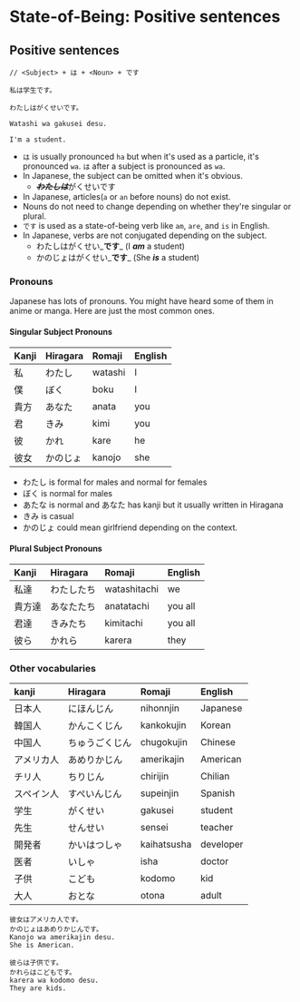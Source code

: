 # State-of-Being: Positive sentences

## Positive sentences

```text
// <Subject> + は + <Noun> + です

私は学生です。

わたしはがくせいです。

Watashi wa gakusei desu.

I'm a student.
```

* `は` is usually pronounced `ha` but when it's used as a particle, it's pronounced `wa`. `は` after a subject is pronounced as `wa`.
* In Japanese, the subject can be omitted when it's obvious.
  * ~~_**わたしは**_~~がくせいです
* In Japanese, articles\(`a` or `an` before nouns\) do not exist. 
* Nouns do not need to change depending on whether they're singular or plural.
* `です` is used as a state-of-being verb like `am`, `are`,  and `is` in English. 
* In Japanese, verbs are not conjugated depending on the subject.
  * わたしはがくせい_**です**_ \(I _**am**_ a student\)
  * かのじょはがくせい_**です**_ \(She _**is**_ a student\)

### Pronouns

Japanese has lots of pronouns. You might have heard some of them in anime or manga. Here are just  the most common ones.

#### Singular Subject Pronouns

| Kanji | Hiragara | Romaji | English |
| :--- | :--- | :--- | :--- |
| 私 | わたし | watashi | I |
| 僕 | ぼく | boku | I |
| 貴方 | あなた | anata | you |
| 君 | きみ | kimi | you |
| 彼 | かれ | kare | he |
| 彼女 | かのじょ | kanojo | she |

* わたし is formal for males and normal for females
* ぼく is normal for males
* あたな is normal and あなた has kanji but it usually written in Hiragana
* きみ is casual
* かのじょ could mean girlfriend depending on the context.

#### Plural Subject Pronouns

| Kanji | Hiragara | Romaji | English |
| :--- | :--- | :--- | :--- |
| 私達 | わたしたち | watashitachi | we |
| 貴方達 | あなたたち | anatatachi | you all |
| 君達 | きみたち | kimitachi | you all |
| 彼ら | かれら | karera | they |

### Other vocabularies

| kanji | Hiragara | Romaji | English |
| :--- | :--- | :--- | :--- |
| 日本人 | にほんじん | nihonnjin | Japanese |
| 韓国人 | かんこくじん | kankokujin | Korean |
| 中国人 | ちゅうごくじん | chugokujin | Chinese |
| アメリカ人 | あめりかじん | amerikajin | American |
| チリ人 | ちりじん | chirijin | Chilian |
| スペイン人 | すぺいんじん | supeinjin | Spanish |
| 学生 | がくせい | gakusei | student |
| 先生 | せんせい | sensei | teacher |
| 開発者 | かいはつしゃ | kaihatsusha | developer |
| 医者 | いしゃ | isha | doctor |
| 子供 | こども | kodomo | kid |
| 大人 | おとな | otona | adult |

```text
彼女はアメリカ人です。
かのじょはあめりかじんです。
Kanojo wa amerikajin desu.
She is American.

彼らは子供です。
かれらはこどもです。
karera wa kodomo desu.
They are kids.
```

